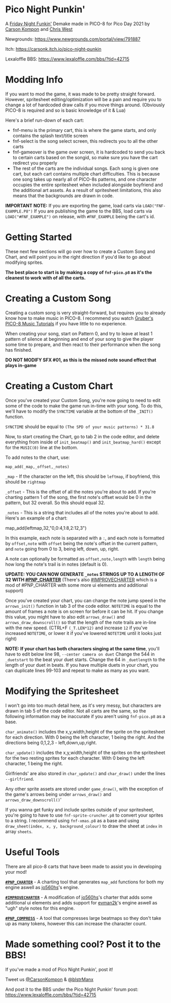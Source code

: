 # Pico Night Punkin'
A [Friday Night Funkin'](https://github.com/ninjamuffin99/Funkin) Demake made in PICO-8 for Pico Day 2021
by [Carson Kompon](https://twitter.com/CarsonKompon) and [Chris West](https://twitter.com/blstrManx)

Newgrounds: https://www.newgrounds.com/portal/view/791887

Itch: https://carsonk.itch.io/pico-night-punkin

Lexaloffle BBS: https://www.lexaloffle.com/bbs/?tid=42715

# Modding Info
If you want to mod the game, it was made to be pretty straight forward. However, spritesheet editing/optimization will be a pain and require you to change a lot of hardcoded draw calls if you move things around. (Obviously PICO-8 is required and so is basic knowledge of it & Lua)
 
 Here's a brief run-down of each cart:
- fnf-menu is the primary cart, this is where the game starts, and only contains the splash text/title screen
- fnf-select is the song select screen, this redirects you to all the other carts
- fnf-gameover is the game over screen, it is hardcoded to send you back to certain carts based on the songid, so make sure you have the cart redirect you properly
- The rest of the carts are the individual songs. Each song is given one cart, but each cart contains multiple chart difficulties. This is because one song takes up nearly all of PICO-8s patterns, and one character occupies the entire spritesheet when included alongside boyfriend and the additional art assets. As a result of spritesheet limitations, this also means that the backgrounds are drawn in code.

**IMPORTANT NOTE:**
If you are exporting the game, load carts via `LOAD("FNF-EXAMPLE.P8")`
If you are publishing the game to the BBS, load carts via `LOAD("#FNF_EXAMPLE")` on release, with `#FNF_EXAMPLE` being the cart's id.

# Getting Started
These next few sections will go over how to create a Custom Song and Chart, and will point you in the right direction if you'd like to go about modifying sprites.

**The best place to start is by making a copy of `fnf-pico.p8` as it's the cleanest to work with of all the carts.**

# Creating a Custom Song
Creating a custom song is very straight-forward, but requires you to already know how to make music in PICO-8. I recommend you watch [Gruber's PICO-8 Music Tutorials](https://www.youtube.com/watch?v=nwFcitLtCsA&list=PLur95ujyAigsqZR1aNTrVGAvXD7EqywdS) if you have little to no experience.

When creating your song, start on Pattern 0, and try to leave at least 1 pattern of silence at beginning and end of your song to give the player some time to prepare, and then react to their performance when the song has finished.

**DO NOT MODIFY SFX #01, as this is the missed note sound effect that plays in-game**

# Creating a Custom Chart
Once you've created your Custom Song, you're now going to need to edit some of the code to make the game run in-time with your song. To do this, we'll have to modify the `SYNCTIME` variable at the bottom of the `_INIT()` function.

`SYNCTIME` should be equal to `(The SPD of your music patterns) * 31.8`

Now, to start creating the Chart, go to tab 2 in the code editor, and delete everything from inside of `init_beatmap()` and `init_beatmap_hard()` except for the `MUSIC(0)` line at the bottom.

To add notes to the chart, use:

`map_add(_map,_offset,_notes)`
 
`_map` - If the character on the left, this should be `leftmap`, if boyfriend, this should be `rightmap`
 
`_offset` - This is the offset of all the notes you're about to add. If you're charting pattern 1 of the song, the first note's offset would be 0 in the pattern, but 32 overall. So this should equal 32.
 
`_notes` - This is a string that includes all of the notes you're about to add. Here's an example of a chart:
 
map_add(leftmap,32,"0,0:4,1:8,2:12,3")
 
In this example, each note is separated with a `:`, and each note is formatted by `offset,note` with `offset` being the note's offset in the current pattern, and `note` going from 0 to 3, being left, down, up, right.
 
A note can optionally be formatted as `offset,note,length` with `length` being how long the note's trail is in notes (default is 0).

**UPDATE: YOU CAN NOW GENERATE `_notes` STRINGS UP TO A LENGTH OF 32 WITH [#PNP_CHARTER](https://www.lexaloffle.com/bbs/?pid=95597#p)**
(There's also [#IMPROVECHARTER](https://www.lexaloffle.com/bbs/?pid=96077#p) which is a mod of #PNP_CHARTER with some more ui elements and additional support)

Once you've created your chart, you can change the note jump speed in the `arrows_init()` function in tab 3 of the code editor. `NOTETIME` is equal to the amount of frames a note is on screen for before it can be hit. If you change this value, you might have to also edit `arrows_draw()` and `arrows_draw_downscroll()` so that the length of the note trails are in-line with the new speed. (CTRL+F `(_T.LEN*12)` and increase `12` if you've increased `NOTETIME`, or lower it if you've lowered `NOTETIME` until it looks just right)

**NOTE: If your chart has both characters singing at the same time**, you'll have to edit below line 98, `--center camera on duet`
Change the 544 in `_duetstart` to the beat your duet starts.
Change the 64 in `_duetlength` to the length of your duet in beats.
If you have multiple duets in your chart, you can duplicate lines 99-103 and repeat to make as many as you want.

# Modifying the Spritesheet
I won't go into too much detail here, as it's very messy, but characters are drawn in tab 5 of the code editor. Not all carts are the same, so the following information may be inaccurate if you aren't using `fnf-pico.p8` as a base.

`char_animate()` includes the x,y,width,height of the sprite on the spritesheet for each direction. With 0 being the left character, 1 being the right. And the directions being 0,1,2,3 - left,down,up,right.

`char_update()` includes the x,y,width,height of the sprites on the spritesheet for the two resting sprites for each character. With 0 being the left character, 1 being the right.

Girlfriends' are also stored in `char_update()` and `char_draw()` under the lines `--girlfriend`.

Any other sprite assets are stored under `game_draw()`, with the exception of the game's arrows being under `arrows_draw()` and `arrows_draw_downscroll()`'

If you wanna get funky and include sprites outside of your spritesheet, you're going to have to use `fnf-sprite-cruncher.p8` to convert your sprites to a string. I recommend using `fnf-xmas.p8` as a base and using `draw_sheet(index, x, y, background_colour)` to draw the sheet at `index` in array `sheets`.

# Useful Tools

There are all pico-8 carts that have been made to assist you in developing your mod!

**[`#PNP_CHARTER`](https://www.lexaloffle.com/bbs/?pid=95597#p)** - A charting tool that generates `map_add` functions for both my engine aswell as [jo560hs](https://www.lexaloffle.com/bbs/?uid=45958)'s engine.

**[`#IMPROVECHARTER`](https://www.lexaloffle.com/bbs/?pid=96077#p)** - A modification of [jo560hs](https://www.lexaloffle.com/bbs/?uid=45958)'s charter that adds some additional ui elements and adds support for [evman2k](https://www.lexaloffle.com/bbs/?uid=43807)'s engine aswell as "ugh" style notes for this engine.

**[`#PNP_COMPRESS`](https://www.lexaloffle.com/bbs/?pid=95794#p)** - A tool that compresses large beatmaps so they don't take up as many tokens, however this can increase the character count.

# Made something cool? Post it to the BBS!
If you've made a mod of Pico Night Punkin', post it!

Tweet us [@CarsonKompon](https://twitter.com/CarsonKompon) & [@blstrManx](https://twitter.com/blstrManx)

And post it to the BBS under the Pico Night Punkin' forum post: https://www.lexaloffle.com/bbs/?tid=42715
